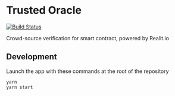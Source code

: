 # Trusted Oracle

[![Build Status](https://travis-ci.com/WeTrustPlatform/trusted-oracle.svg?branch=master)](https://travis-ci.com/WeTrustPlatform/trusted-oracle)

Crowd-source verification for smart contract, powered by Realit.io

## Development

Launch the app with these commands at the root of the repository

```shell
yarn
yarn start
```
